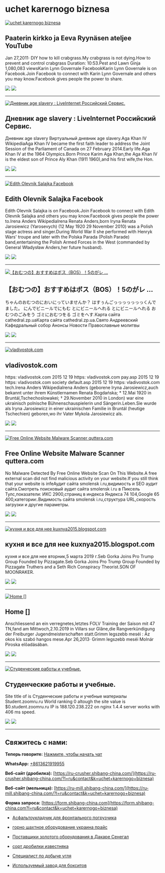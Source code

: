 # uchet karernogo biznesa

<a href="https://swt.shibang-china.com/?l=ru&img&k=uchet+karernogo+biznesa" target="_blank">![uchet karernogo biznesa](http://static.shibang-china.com/all-800x300/619.jpg)</a>

## Paaterin kirkko ja Eeva Ryynäsen ateljee YouTube
Jan 27,2011· DIY how to kill crabgrass.My crabgrass is not dying.How to prevent and control crabgrass Duration: 10:53.Pest and Lawn Ginja 1,080,083 viewsKarin Lynn Governale FacebookKarin Lynn Governale is on Facebook.Join Facebook to connect with Karin Lynn Governale and others you may know.Facebook gives people the power to share.


<a href="https://whatsapp.shibangsoft.com/WhatsApp.php" target="_blank" title="WhatsApp">![](http://static.shibang-china.com/icon/whatsapp.png)</a> <a href="https://swt.shibang-china.com/?l=ru&icon&k=uchet+karernogo+biznesa" target="_blank">![](http://static.shibang-china.com/icon/chat-ru.png)</a>

---

<a href="https://swt.shibang-china.com/?l=ru&img&k=uchet+karernogo+biznesa" target="_blank">![Дневник age slavery : LiveInternet Российский Сервис.](http://static.shibang-china.com/all-800x300/161.jpg)</a>

## Дневник age slavery : LiveInternet Российский Сервис.
Дневник age slavery Виртуальный дневник age slavery.Aga Khan IV WikipediaAga Khan IV became the first faith leader to address the Joint Session of the Parliament of Canada on 27 February 2014.Early life.Aga Khan IV at the 1964 Olympics.Born Prince Karim Aga Khan,the Aga Khan IV is the eldest son of Prince Aly Khan (1911 1960),and his first wife,the Hon.


<a href="https://whatsapp.shibangsoft.com/WhatsApp.php" target="_blank" title="WhatsApp">![](http://static.shibang-china.com/icon/whatsapp.png)</a> <a href="https://swt.shibang-china.com/?l=ru&icon&k=uchet+karernogo+biznesa" target="_blank">![](http://static.shibang-china.com/icon/chat-ru.png)</a>

---

<a href="https://swt.shibang-china.com/?l=ru&img&k=uchet+karernogo+biznesa" target="_blank">![Edith Olevnik Salajka Facebook](http://static.shibang-china.com/all-800x300/979.jpg)</a>

## Edith Olevnik Salajka Facebook
Edith Olevnik Salajka is on Facebook.Join Facebook to connect with Edith Olevnik Salajka and others you may know.Facebook gives people the power to.Irena Anders WikipediaIrena Renata Anders,born Iryna Renata Jarosiewicz (Yarosevych) (12 May 1920 29 November 2010) was a Polish stage actress and singer.During World War II she performed with Henryk Wars' troupe and later with the Polska Parada (Polish Parade) band,entertaining the Polish Armed Forces in the West (commanded by General Władysław Anders,her future husband).


<a href="https://whatsapp.shibangsoft.com/WhatsApp.php" target="_blank" title="WhatsApp">![](http://static.shibang-china.com/icon/whatsapp.png)</a> <a href="https://swt.shibang-china.com/?l=ru&icon&k=uchet+karernogo+biznesa" target="_blank">![](http://static.shibang-china.com/icon/chat-ru.png)</a>

---

<a href="https://swt.shibang-china.com/?l=ru&img&k=uchet+karernogo+biznesa" target="_blank">![【おむつの】おすすめはボス（BOS）！5のがレ …](http://static.shibang-china.com/all-800x300/487.jpg)</a>

## 【おむつの】おすすめはボス（BOS）！5のがレ …
ちゃんのおむつのにおいにっていませんか？ はすぅんごっっっっっっっくんでました。 にんでビニールでにもむ とにビニールへれる とにビニールへれる おむつのごみをう ゴミにおむつをる ゴミをへす.Карта сайта cathedral.zp.uaКарта сайта cathedral.zp.ua.Свято Андреевский Кафедральный собор Анонсы Новости Православные молитвы


<a href="https://whatsapp.shibangsoft.com/WhatsApp.php" target="_blank" title="WhatsApp">![](http://static.shibang-china.com/icon/whatsapp.png)</a> <a href="https://swt.shibang-china.com/?l=ru&icon&k=uchet+karernogo+biznesa" target="_blank">![](http://static.shibang-china.com/icon/chat-ru.png)</a>

---

<a href="https://swt.shibang-china.com/?l=ru&img&k=uchet+karernogo+biznesa" target="_blank">![vladivostok.com](http://static.shibang-china.com/all-800x300/1354.jpg)</a>

## vladivostok.com
https: vladivostok.com 2015 12 19 https: vladivostok.com pay.asp 2015 12 19 https: vladivostok.com society default.asp 2015 12 19 https: vladivostok.com tech.Irena Anders WikipediaIrena Anders (geborene Iryna Jarosiewicz,auch bekannt unter ihrem Künstlernamen Renata Bogdańska; * 12.Mai 1920 in Bruntál,Tschechoslowakei; † 29.November 2010 in London) war eine ukrainisch polnische Bühnenschauspielerin und Sängerin.Leben.Sie wurde als Iryna Jarosiewicz in einer ukrainischen Familie in Bruntál (heutige Tschechien) geboren,wo ihr Vater Mykola Jarosiewicz als.


<a href="https://whatsapp.shibangsoft.com/WhatsApp.php" target="_blank" title="WhatsApp">![](http://static.shibang-china.com/icon/whatsapp.png)</a> <a href="https://swt.shibang-china.com/?l=ru&icon&k=uchet+karernogo+biznesa" target="_blank">![](http://static.shibang-china.com/icon/chat-ru.png)</a>

---

<a href="https://swt.shibang-china.com/?l=ru&img&k=uchet+karernogo+biznesa" target="_blank">![Free Online Website Malware Scanner quttera.com](http://static.shibang-china.com/all-800x300/771.jpg)</a>

## Free Online Website Malware Scanner quttera.com
No Malware Detected By Free Online Website Scan On This Website.A free external scan did not find malicious activity on your website.If you still think that your website is infeАудит сайта smolensk i.ru,видимость и SEO аудит сайта.Смотреть поисковый аудит сайта smolensk i.ru в Пиксель Тулс,показатели: ИКС 2900,страниц в индекса Яндекса 74 104,Google 65 400,категории:.Видимость сайта smolensk i.ru,структура URL,скорость загрузки и другие параметры.


<a href="https://whatsapp.shibangsoft.com/WhatsApp.php" target="_blank" title="WhatsApp">![](http://static.shibang-china.com/icon/whatsapp.png)</a> <a href="https://swt.shibang-china.com/?l=ru&icon&k=uchet+karernogo+biznesa" target="_blank">![](http://static.shibang-china.com/icon/chat-ru.png)</a>

---

<a href="https://swt.shibang-china.com/?l=ru&img&k=uchet+karernogo+biznesa" target="_blank">![кухня и все для нее kuxnya2015.blogspot.com](http://static.shibang-china.com/all-800x300/242.jpg)</a>

## кухня и все для нее kuxnya2015.blogspot.com
кухня и все для нее вторник,5 марта 2019 г.Seb Gorka Joins Pro Trump Group Founded by Pizzagate.Seb Gorka Joins Pro Trump Group Founded by Pizzagate Truthers and a Seth Rich Conspiracy Theorist.SON OF MOONRAKER.


<a href="https://whatsapp.shibangsoft.com/WhatsApp.php" target="_blank" title="WhatsApp">![](http://static.shibang-china.com/icon/whatsapp.png)</a> <a href="https://swt.shibang-china.com/?l=ru&icon&k=uchet+karernogo+biznesa" target="_blank">![](http://static.shibang-china.com/icon/chat-ru.png)</a>

---

<a href="https://swt.shibang-china.com/?l=ru&img&k=uchet+karernogo+biznesa" target="_blank">![Home []](http://static.shibang-china.com/all-800x300/963.jpg)</a>

## Home []
Anschliessend an ein verregnetes,letztes FOLV Training der Saison mit 47 TN,fand am Mittwoch,2.10.2019 in Villars sur Glâne,die Rangverkündigung der Freiburger Jugendmeisterschaften statt.Grimm legszebb meséi : Az okos kis szabó hangos mese.Apr 26,2013· Grimm legszebb meséi Molnár Piroska előadásában.


<a href="https://whatsapp.shibangsoft.com/WhatsApp.php" target="_blank" title="WhatsApp">![](http://static.shibang-china.com/icon/whatsapp.png)</a> <a href="https://swt.shibang-china.com/?l=ru&icon&k=uchet+karernogo+biznesa" target="_blank">![](http://static.shibang-china.com/icon/chat-ru.png)</a>

---

<a href="https://swt.shibang-china.com/?l=ru&img&k=uchet+karernogo+biznesa" target="_blank">![Студенческие работы и учебные.](http://static.shibang-china.com/all-800x300/1068.jpg)</a>

## Студенческие работы и учебные.
Site title of is Студенческие работы и учебные материалы Student.zoomru.ru World ranking 0 altough the site value is $0.student.zoomru.ru IP is 188.120.238.222 on nginx 1.4.4 server works with 406 ms speed.

<a href="https://whatsapp.shibangsoft.com/WhatsApp.php" target="_blank" title="WhatsApp">![](http://static.shibang-china.com/icon/whatsapp.png)</a> <a href="https://swt.shibang-china.com/?l=ru&icon&k=uchet+karernogo+biznesa" target="_blank">![](http://static.shibang-china.com/icon/chat-ru.png)</a>

---
## Свяжитесь с нами:

**Теперь говорите:** [Нажмите, чтобы начать чат](https://swt.shibang-china.com?l=ru&contact&k=uchet+karernogo+biznesa)

**WhatsApp:**  [+8613621919955](https://whatsapp.shibangsoft.com/WhatsApp.php)

**Веб-сайт (дробилка):** [https://ru-crusher.shibang-china.com/](https://ru-crusher.shibang-china.com/?l=ru&contact&k=uchet+karernogo+biznesa)

**Веб-сайт (мельница):** [https://ru-mill.shibang-china.com/](https://ru-mill.shibang-china.com/?l=ru&contact&k=uchet+karernogo+biznesa)

**Форма запроса:** [https://form.shibang-china.com](https://form.shibang-china.com?l=ru&contact&k=uchet+karernogo+biznesa)

* [Асфальтоукладчик для фронтального погрузчика](../19/%D0%90%D1%81%D1%84%D0%B0%D0%BB%D1%8C%D1%82%D0%BE%D1%83%D0%BA%D0%BB%D0%B0%D0%B4%D1%87%D0%B8%D0%BA%20%D0%B4%D0%BB%D1%8F%20%D1%84%D1%80%D0%BE%D0%BD%D1%82%D0%B0%D0%BB%D1%8C%D0%BD%D0%BE%D0%B3%D0%BE%20%D0%BF%D0%BE%D0%B3%D1%80%D1%83%D0%B7%D1%87%D0%B8%D0%BA%D0%B0.md)

* [горно шахтное оборудование украина прайс](../16/%D0%B3%D0%BE%D1%80%D0%BD%D0%BE%20%D1%88%D0%B0%D1%85%D1%82%D0%BD%D0%BE%D0%B5%20%D0%BE%D0%B1%D0%BE%D1%80%D1%83%D0%B4%D0%BE%D0%B2%D0%B0%D0%BD%D0%B8%D0%B5%20%D1%83%D0%BA%D1%80%D0%B0%D0%B8%D0%BD%D0%B0%20%D0%BF%D1%80%D0%B0%D0%B9%D1%81.md)

* [Поставщики золотого оборудования в Дакаре Сенегал](../18/%D0%9F%D0%BE%D1%81%D1%82%D0%B0%D0%B2%D1%89%D0%B8%D0%BA%D0%B8%20%D0%B7%D0%BE%D0%BB%D0%BE%D1%82%D0%BE%D0%B3%D0%BE%20%D0%BE%D0%B1%D0%BE%D1%80%D1%83%D0%B4%D0%BE%D0%B2%D0%B0%D0%BD%D0%B8%D1%8F%20%D0%B2%20%D0%94%D0%B0%D0%BA%D0%B0%D1%80%D0%B5%20%D0%A1%D0%B5%D0%BD%D0%B5%D0%B3%D0%B0%D0%BB.md)

* [сорт дробилки известняка](../17/%D1%81%D0%BE%D1%80%D1%82%20%D0%B4%D1%80%D0%BE%D0%B1%D0%B8%D0%BB%D0%BA%D0%B8%20%D0%B8%D0%B7%D0%B2%D0%B5%D1%81%D1%82%D0%BD%D1%8F%D0%BA%D0%B0.md)

* [Специалист по добыче угля](../20/%D0%A1%D0%BF%D0%B5%D1%86%D0%B8%D0%B0%D0%BB%D0%B8%D1%81%D1%82%20%D0%BF%D0%BE%20%D0%B4%D0%BE%D0%B1%D1%8B%D1%87%D0%B5%20%D1%83%D0%B3%D0%BB%D1%8F.md)

* [Используемый завод для бокситов](../20/%D0%98%D1%81%D0%BF%D0%BE%D0%BB%D1%8C%D0%B7%D1%83%D0%B5%D0%BC%D1%8B%D0%B9%20%D0%B7%D0%B0%D0%B2%D0%BE%D0%B4%20%D0%B4%D0%BB%D1%8F%20%D0%B1%D0%BE%D0%BA%D1%81%D0%B8%D1%82%D0%BE%D0%B2.md)